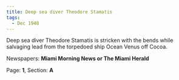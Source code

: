 ```yaml
---  
title: Deep sea diver Theodore Stamatis  
tags:  
  - Dec 1948  
---  
```

  
Deep sea diver Theodore Stamatis is stricken with the bends while salvaging lead from the torpedoed ship Ocean Venus off Cocoa.  
  
Newspapers: **Miami Morning News or The Miami Herald**  
  
Page: **1**, Section: **A** 
